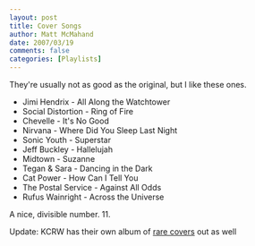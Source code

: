 ```yaml
---
layout: post
title: Cover Songs
author: Matt McMahand
date: 2007/03/19
comments: false
categories: [Playlists]
---
```


They're usually not as good as the original, but I like these ones.

<ul>
<li>Jimi Hendrix - All Along the Watchtower</li>
<li>Social Distortion - Ring of Fire</li>
<li>Chevelle - It's No Good</li>
<li>Nirvana - Where Did You Sleep Last Night</li>
<li>Sonic Youth - Superstar</li>
<li>Jeff Buckley - Hallelujah</li>
<li>Midtown - Suzanne</li>
<li>Tegan & Sara - Dancing in the Dark</li>
<li>Cat Power - How Can I Tell You</li>
<li>The Postal Service - Against All Odds</li>
<li>Rufus Wainright - Across the Universe</li>
</ul>

A nice, divisible number. 11.

Update: KCRW has their own album of <a href="http://www.kcrw.com/music/kcrw-cds/sounds-eclectic-the-covers-project">rare covers</a> out as well
